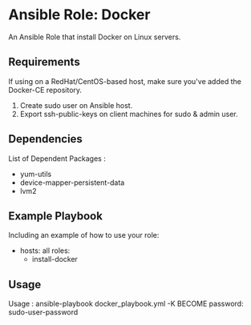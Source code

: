 Ansible Role: Docker 
=========

An Ansible Role that install Docker on Linux servers.


Requirements
------------

If using on a RedHat/CentOS-based host, make sure you've added the Docker-CE repository.

1. Create sudo user on Ansible host.
2. Export ssh-public-keys on client machines for sudo & admin user. 


Dependencies
------------

List of Dependent Packages : 

- yum-utils
- device-mapper-persistent-data
- lvm2 


Example Playbook
----------------

Including an example of how to use your role:

- hosts: all
  roles:
    - install-docker

Usage
-----

Usage :  ansible-playbook docker_playbook.yml -K
BECOME password: sudo-user-password 



